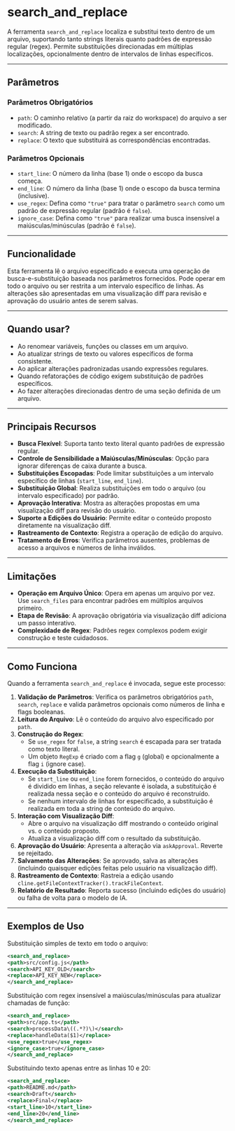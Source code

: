 # search_and_replace

A ferramenta `search_and_replace` localiza e substitui texto dentro de um arquivo, suportando tanto strings literais quanto padrões de expressão regular (regex). Permite substituições direcionadas em múltiplas localizações, opcionalmente dentro de intervalos de linhas específicos.

---

## Parâmetros

### Parâmetros Obrigatórios

- `path`: O caminho relativo (a partir da raiz do workspace) do arquivo a ser modificado.
- `search`: A string de texto ou padrão regex a ser encontrado.
- `replace`: O texto que substituirá as correspondências encontradas.

### Parâmetros Opcionais

- `start_line`: O número da linha (base 1) onde o escopo da busca começa.
- `end_line`: O número da linha (base 1) onde o escopo da busca termina (inclusive).
- `use_regex`: Defina como `"true"` para tratar o parâmetro `search` como um padrão de expressão regular (padrão é `false`).
- `ignore_case`: Defina como `"true"` para realizar uma busca insensível a maiúsculas/minúsculas (padrão é `false`).

---

## Funcionalidade

Esta ferramenta lê o arquivo especificado e executa uma operação de busca-e-substituição baseada nos parâmetros fornecidos. Pode operar em todo o arquivo ou ser restrita a um intervalo específico de linhas. As alterações são apresentadas em uma visualização diff para revisão e aprovação do usuário antes de serem salvas.

---

## Quando usar?

- Ao renomear variáveis, funções ou classes em um arquivo.
- Ao atualizar strings de texto ou valores específicos de forma consistente.
- Ao aplicar alterações padronizadas usando expressões regulares.
- Quando refatorações de código exigem substituição de padrões específicos.
- Ao fazer alterações direcionadas dentro de uma seção definida de um arquivo.

---

## Principais Recursos

- **Busca Flexível**: Suporta tanto texto literal quanto padrões de expressão regular.
- **Controle de Sensibilidade a Maiúsculas/Minúsculas**: Opção para ignorar diferenças de caixa durante a busca.
- **Substituições Escopadas**: Pode limitar substituições a um intervalo específico de linhas (`start_line`, `end_line`).
- **Substituição Global**: Realiza substituições em todo o arquivo (ou intervalo especificado) por padrão.
- **Aprovação Interativa**: Mostra as alterações propostas em uma visualização diff para revisão do usuário.
- **Suporte a Edições do Usuário**: Permite editar o conteúdo proposto diretamente na visualização diff.
- **Rastreamento de Contexto**: Registra a operação de edição do arquivo.
- **Tratamento de Erros**: Verifica parâmetros ausentes, problemas de acesso a arquivos e números de linha inválidos.

---

## Limitações

- **Operação em Arquivo Único**: Opera em apenas um arquivo por vez. Use `search_files` para encontrar padrões em múltiplos arquivos primeiro.
- **Etapa de Revisão**: A aprovação obrigatória via visualização diff adiciona um passo interativo.
- **Complexidade de Regex**: Padrões regex complexos podem exigir construção e teste cuidadosos.

---

## Como Funciona

Quando a ferramenta `search_and_replace` é invocada, segue este processo:

1. **Validação de Parâmetros**: Verifica os parâmetros obrigatórios `path`, `search`, `replace` e valida parâmetros opcionais como números de linha e flags booleanas.
2. **Leitura do Arquivo**: Lê o conteúdo do arquivo alvo especificado por `path`.
3. **Construção do Regex**:
   * Se `use_regex` for `false`, a string `search` é escapada para ser tratada como texto literal.
   * Um objeto `RegExp` é criado com a flag `g` (global) e opcionalmente a flag `i` (ignore case).
4. **Execução da Substituição**:
   * Se `start_line` ou `end_line` forem fornecidos, o conteúdo do arquivo é dividido em linhas, a seção relevante é isolada, a substituição é realizada nessa seção e o conteúdo do arquivo é reconstruído.
   * Se nenhum intervalo de linhas for especificado, a substituição é realizada em toda a string de conteúdo do arquivo.
5. **Interação com Visualização Diff**:
   * Abre o arquivo na visualização diff mostrando o conteúdo original vs. o conteúdo proposto.
   * Atualiza a visualização diff com o resultado da substituição.
6. **Aprovação do Usuário**: Apresenta a alteração via `askApproval`. Reverte se rejeitado.
7. **Salvamento das Alterações**: Se aprovado, salva as alterações (incluindo quaisquer edições feitas pelo usuário na visualização diff).
8. **Rastreamento de Contexto**: Rastreia a edição usando `cline.getFileContextTracker().trackFileContext`.
9. **Relatório de Resultado**: Reporta sucesso (incluindo edições do usuário) ou falha de volta para o modelo de IA.

---

## Exemplos de Uso

Substituição simples de texto em todo o arquivo:

```xml
<search_and_replace>
<path>src/config.js</path>
<search>API_KEY_OLD</search>
<replace>API_KEY_NEW</replace>
</search_and_replace>
```

Substituição com regex insensível a maiúsculas/minúsculas para atualizar chamadas de função:

```xml
<search_and_replace>
<path>src/app.ts</path>
<search>processData\((.*?)\)</search>
<replace>handleData($1)</replace>
<use_regex>true</use_regex>
<ignore_case>true</ignore_case>
</search_and_replace>
```

Substituindo texto apenas entre as linhas 10 e 20:

```xml
<search_and_replace>
<path>README.md</path>
<search>Draft</search>
<replace>Final</replace>
<start_line>10</start_line>
<end_line>20</end_line>
</search_and_replace>
